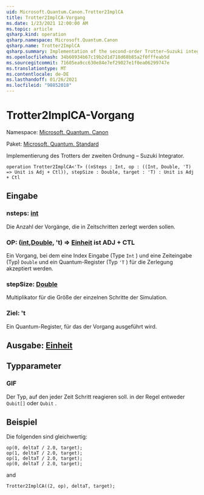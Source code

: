 ```yaml
---
uid: Microsoft.Quantum.Canon.Trotter2ImplCA
title: Trotter2ImplCA-Vorgang
ms.date: 1/23/2021 12:00:00 AM
ms.topic: article
qsharp.kind: operation
qsharp.namespace: Microsoft.Quantum.Canon
qsharp.name: Trotter2ImplCA
qsharp.summary: Implementation of the second-order Trotter–Suzuki integrator.
ms.openlocfilehash: 34b60934b67c19b2d1d718d68b85a2f0fffeab5d
ms.sourcegitcommit: 71605ea9cc630e84e7ef29027e1f0ea06299747e
ms.translationtype: MT
ms.contentlocale: de-DE
ms.lasthandoff: 01/26/2021
ms.locfileid: "98852018"
---
```

# <a name="trotter2implca-operation"></a>Trotter2ImplCA-Vorgang

Namespace: [Microsoft. Quantum. Canon](xref:Microsoft.Quantum.Canon)

Paket: [Microsoft. Quantum. Standard](https://nuget.org/packages/Microsoft.Quantum.Standard)


Implementierung des Trotters der zweiten Ordnung – Suzuki Integrator.

```qsharp
operation Trotter2ImplCA<'T> ((nSteps : Int, op : ((Int, Double, 'T) => Unit is Adj + Ctl)), stepSize : Double, target : 'T) : Unit is Adj + Ctl
```


## <a name="input"></a>Eingabe

### <a name="nsteps--int"></a>nsteps: [int](xref:microsoft.quantum.lang-ref.int)

Die Anzahl der Vorgänge, die in Zeitschritten zerlegt werden sollen.


### <a name="op--intdoublet--unit--is-adj--ctl"></a>OP: ([int](xref:microsoft.quantum.lang-ref.int),[Double](xref:microsoft.quantum.lang-ref.double), 't) => [Einheit](xref:microsoft.quantum.lang-ref.unit)  ist ADJ + CTL

Ein Vorgang, bei dem eine Index Eingabe (Type `Int` ) und eine Zeiteingabe (Typ) `Double` und ein Quantum-Register (Typ `'T` ) für die Zerlegung akzeptiert werden.


### <a name="stepsize--double"></a>stepSize: [Double](xref:microsoft.quantum.lang-ref.double)

Multiplikator für die Größe der einzelnen Schritte der Simulation.


### <a name="target--t"></a>Ziel: 't

Ein Quantum-Register, für das der Vorgang ausgeführt wird.



## <a name="output--unit"></a>Ausgabe: [Einheit](xref:microsoft.quantum.lang-ref.unit)



## <a name="type-parameters"></a>Typparameter

### <a name="t"></a>GIF

Der Typ, auf den jeder Zeit Schritt reagieren soll. in der Regel entweder `Qubit[]` oder `Qubit` .

## <a name="example"></a>Beispiel

Die folgenden sind gleichwertig:

```qsharp
op(0, deltaT / 2.0, target);
op(1, deltaT / 2.0, target);
op(1, deltaT / 2.0, target);
op(0, deltaT / 2.0, target);
```

and

```qsharp
Trotter2ImplCA((2, op), deltaT, target);
```